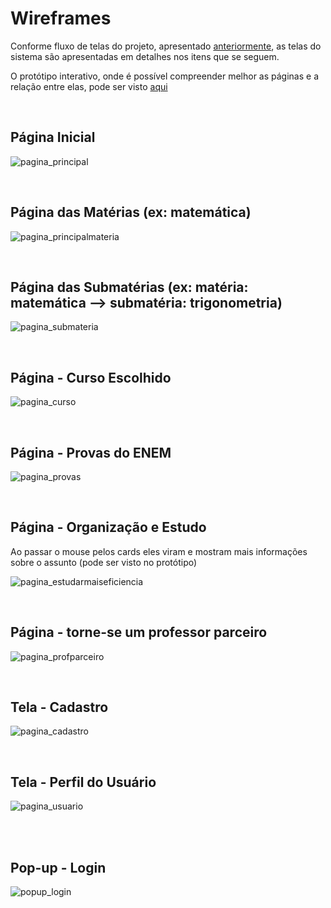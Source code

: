 # Wireframes

Conforme fluxo de telas do projeto, apresentado [anteriormente](https://github.com/ICEI-PUC-Minas-PPLCC-TI/tiaw-ppl-cc-m-20212-aulas-particulares-01/blob/master/Documentacao/02-ProjetoDaSolu%C3%A7%C3%A3o/02-Fluxo_Usuario.md), 
as telas do sistema são apresentadas em detalhes nos itens que se seguem. 

O protótipo interativo, onde é possível compreender melhor as páginas e a relação entre elas, pode ser visto [aqui](https://www.figma.com/proto/LuIool962Nh8OrpR43faEU/prototipo?node-id=2%3A269&scaling=min-zoom&page-id=0%3A1&starting-point-node-id=2%3A269)

<br>

## Página Inicial

![pagina_principal](https://user-images.githubusercontent.com/89420917/135542338-5c0d9f1f-e920-4792-adac-0aa7c65f8fab.png)

<br>

## Página das Matérias (ex: matemática)

![pagina_principalmateria](https://user-images.githubusercontent.com/89420917/135542385-3070b8ca-22ba-4ea5-91bb-c046606e10af.png)

<br>

## Página das Submatérias (ex: matéria: matemática --> submatéria: trigonometria)

![pagina_submateria](https://user-images.githubusercontent.com/89420917/135542470-57236708-ba2e-4821-9431-a02a53d47df9.png)

<br>

## Página - Curso Escolhido 

![pagina_curso](https://user-images.githubusercontent.com/89420917/135542518-90e181a1-ecd7-40d7-963c-21556730910a.png)

<br>

## Página - Provas do ENEM

![pagina_provas](https://user-images.githubusercontent.com/89420917/135544165-84dd6e74-cb8c-4b47-b89e-bae93f38d1bb.png)

<br>

## Página - Organização e Estudo

Ao passar o mouse pelos cards eles viram e mostram mais informações sobre o assunto (pode ser visto no protótipo)

![pagina_estudarmaiseficiencia](https://user-images.githubusercontent.com/89420917/135542629-659e212a-94f0-405e-8c40-4f304dceced2.png)

<br>

## Página - torne-se um professor parceiro

![pagina_profparceiro](https://user-images.githubusercontent.com/89420917/135543107-a4238da7-7e3b-4e5e-9a95-f98cd06a692b.png)

<br>

## Tela - Cadastro

![pagina_cadastro](https://user-images.githubusercontent.com/89420917/135543505-4d0107af-b62a-451f-961a-f947ade00560.png)

<br>

## Tela - Perfil do Usuário

![pagina_usuario](https://user-images.githubusercontent.com/89420917/135543874-8dd2e7de-053d-4250-9a1e-12be894cedb0.png)

<br>


<br>

## Pop-up - Login

![popup_login](https://user-images.githubusercontent.com/89420917/135544264-a4a3c8e1-725a-4ab0-89bb-bfd2ec711feb.png)






